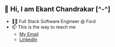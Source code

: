 ## 👋 Hi, I am Ekant Chandrakar [^-^]


- 👨‍💻 Full Stack Software Engineer @ Ford 
- 📫 This is the way to reach me 
  - [My Email](ekantchandrakar07@gmail.com)
  - [LinkedIn](https://www.linkedin.com/in/ekantchandrakar/)
<!--
**ekantchandrakar/ekantchandrakar** is a ✨ _special_ ✨ repository because its `README.md` (this file) appears on your GitHub profile.

Here are some ideas to get you started:

- 🔭 I’m currently working on ...
- 🌱 I’m currently learning ...
- 👯 I’m looking to collaborate on ...
- 🤔 I’m looking for help with ...
- 💬 Ask me about ...
- 📫 How to reach me: ...
- 😄 Pronouns: ...
- ⚡ Fun fact: ...
-->
